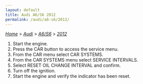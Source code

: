 ```yaml
---
layout: default
title: Audi A6/S6 2012
permalink: /audi/a6-s6/2012/
---
```

[*Home*](/) > [*Audi*](/audi/) > [*A6/S6*](/audi/a6-s6/) > [*2012*](/audi/a6-s6/2012/)

1. Start the engine.
2. Press the CAR button to access the service menu.
3. From the CAR menu select CAR SYSTEMS.
4. From the CAR SYSTEMS menu select SERVICE INTERVALS.
5. Select RESET OIL CHANGE INTERVAL and confirm.
6. Turn off the ignition.
7. Start the engine and verify the indicator has been reset.